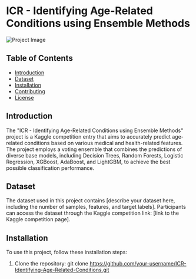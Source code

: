 # ICR - Identifying Age-Related Conditions using Ensemble Methods

![Project Image](project_image.png) <!-- Replace with an image related to your project -->

## Table of Contents
- [Introduction](#introduction)
- [Dataset](#dataset)
- [Installation](#installation)
- [Contributing](#contributing)
- [License](#license)

## Introduction
The "ICR - Identifying Age-Related Conditions using Ensemble Methods" project is a Kaggle competition entry that aims to accurately predict age-related conditions based on various medical and health-related features. The project employs a voting ensemble that combines the predictions of diverse base models, including Decision Trees, Random Forests, Logistic Regression, XGBoost, AdaBoost, and LightGBM, to achieve the best possible classification performance.

## Dataset
The dataset used in this project contains [describe your dataset here, including the number of samples, features, and target labels]. Participants can access the dataset through the Kaggle competition link: [link to the Kaggle competition page].

## Installation
To use this project, follow these installation steps:

1. Clone the repository:
git clone https://github.com/your-username/ICR-Identifying-Age-Related-Conditions.git
